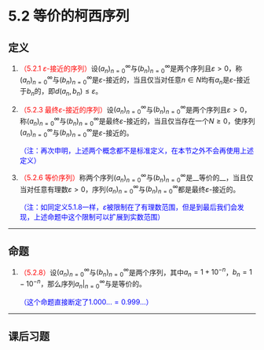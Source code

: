 # 5.2 等价的柯西序列

## 定义

1. <font color=red>（5.2.1 $\varepsilon$-接近的序列）</font>设$(a_n)^\infty_{n=0}$与$(b_n)^\infty_{n=0}$是两个序列且$\varepsilon>0$，称$(a_n)^\infty_{n=0}$与$(b_n)^\infty_{n=0}$是$\varepsilon$-接近的，当且仅当对任意$n∈N$均有$a_n$是$\varepsilon$-接近于$b_n$的，即$d(a_n,b_n)≤\varepsilon$。

2. <font color=red>（5.2.3 最终$\varepsilon$-接近的序列）</font>设$(a_n)^\infty_{n=0}$与$(b_n)^\infty_{n=0}$是两个序列且$\varepsilon>0$，称$(a_n)^\infty_{n=0}$与$(b_n)^\infty_{n=0}$是最终$\varepsilon$-接近的，当且仅当存在一个$N≥0$，使序列$(a_n)^\infty_{n=0}$与$(b_n)^\infty_{n=0}$是$\varepsilon$-接近的。

   <font color=blue>（注：再次申明，上述两个概念都不是标准定义，在本节之外不会再使用上述定义）</font>

3. <font color=red>（5.2.6 等价序列）</font>称两个序列$(a_n)^\infty_{n=0}$与$(b_n)^\infty_{n=0}$是__等价的__，当且仅当对任意有理数$\varepsilon>0$，序列$(a_n)^\infty_{n=0}$与$(b_n)^\infty_{n=0}$都是最终$\varepsilon$-接近的。

   <font color=blue>（注：如同定义5.1.8一样，$\varepsilon$被限制在了有理数范围，但是到最后我们会发现，上述命题中这个限制可以扩展到实数范围）</font>

---

## 命题

1. <font color=red>（5.2.8）</font>设$(a_n)^\infty_{n=0}$与$(b_n)^\infty_{n=0}$是两个序列，其中$a_n=1+10^{-n}$，$b_n=1-10^{-n}$，那么序列$a_n|^\infty_{n=0}$与是等价的。

   <font color=blue>（这个命题直接断定了$1.000...=0.999...$）</font>

---

## 课后习题